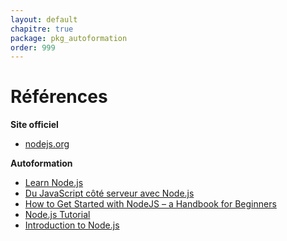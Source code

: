 ```yaml
---
layout: default
chapitre: true
package: pkg_autoformation
order: 999
---
```


# Références

**Site officiel**

- [nodejs.org](https://nodejs.org/en)

**Autoformation**

- [Learn Node.js](https://www.tutorialsteacher.com/nodejs)
- [Du JavaScript côté serveur avec Node.js](https://laconsole.dev/formations/node)
- [How to Get Started with NodeJS – a Handbook for Beginners](https://www.freecodecamp.org/news/get-started-with-nodejs/)
- [Node.js Tutorial](https://www.w3schools.com/nodejs/default.asp)
- [Introduction to Node.js](https://nodejs.org/en/learn/getting-started/introduction-to-nodejs)